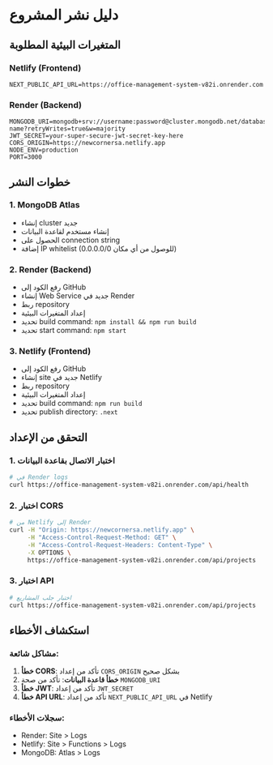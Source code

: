 # دليل نشر المشروع

## المتغيرات البيئية المطلوبة

### Netlify (Frontend)
```env
NEXT_PUBLIC_API_URL=https://office-management-system-v82i.onrender.com
```

### Render (Backend)
```env
MONGODB_URI=mongodb+srv://username:password@cluster.mongodb.net/database-name?retryWrites=true&w=majority
JWT_SECRET=your-super-secure-jwt-secret-key-here
CORS_ORIGIN=https://newcornersa.netlify.app
NODE_ENV=production
PORT=3000
```

## خطوات النشر

### 1. MongoDB Atlas
- إنشاء cluster جديد
- إنشاء مستخدم لقاعدة البيانات
- الحصول على connection string
- إضافة IP whitelist (0.0.0.0/0 للوصول من أي مكان)

### 2. Render (Backend)
- رفع الكود إلى GitHub
- إنشاء Web Service جديد في Render
- ربط repository
- إعداد المتغيرات البيئية
- تحديد build command: `npm install && npm run build`
- تحديد start command: `npm start`

### 3. Netlify (Frontend)
- رفع الكود إلى GitHub
- إنشاء site جديد في Netlify
- ربط repository
- إعداد المتغيرات البيئية
- تحديد build command: `npm run build`
- تحديد publish directory: `.next`

## التحقق من الإعداد

### 1. اختبار الاتصال بقاعدة البيانات
```bash
# في Render logs
curl https://office-management-system-v82i.onrender.com/api/health
```

### 2. اختبار CORS
```bash
# من Netlify إلى Render
curl -H "Origin: https://newcornersa.netlify.app" \
     -H "Access-Control-Request-Method: GET" \
     -H "Access-Control-Request-Headers: Content-Type" \
     -X OPTIONS \
     https://office-management-system-v82i.onrender.com/api/projects
```

### 3. اختبار API
```bash
# اختبار جلب المشاريع
curl https://office-management-system-v82i.onrender.com/api/projects
```

## استكشاف الأخطاء

### مشاكل شائعة:
1. **خطأ CORS**: تأكد من إعداد `CORS_ORIGIN` بشكل صحيح
2. **خطأ قاعدة البيانات**: تأكد من صحة `MONGODB_URI`
3. **خطأ JWT**: تأكد من إعداد `JWT_SECRET`
4. **خطأ API URL**: تأكد من إعداد `NEXT_PUBLIC_API_URL` في Netlify

### سجلات الأخطاء:
- Render: Site > Logs
- Netlify: Site > Functions > Logs
- MongoDB: Atlas > Logs 